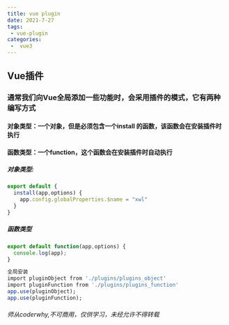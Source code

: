 ```yaml
---
title: vue plugin
date: 2021-7-27
tags:
 - vue-plugin
categories:
 -  vue3
---
```

## Vue插件
### 通常我们向Vue全局添加一些功能时，会采用插件的模式，它有两种编写方式
#### 对象类型：一个对象，但是必须包含一个install 的函数，该函数会在安装插件时执行
#### 函数类型：一个function，这个函数会在安装插件时自动执行
##### 对象类型:
```js
export default {
  install(app,options) {
    app.config.globalProperties.$name = "xwl"
  }
}
```
##### 函数类型
```js
export default function(app,options) {
  console.log(app);
}
```
```r
全局安装
import pluginObject from './plugins/plugins_object'
import pluginFunction from './plugins/plugins_function'
app.use(pluginObject);
app.use(pluginFunction);
```
###### 师从coderwhy,不可商用，仅供学习，未经允许不得转载